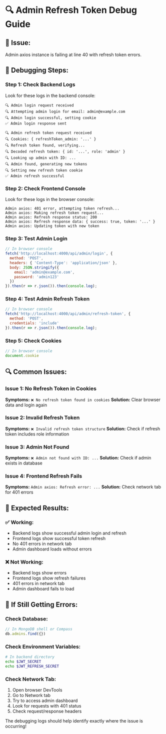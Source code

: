 # 🔍 Admin Refresh Token Debug Guide

## 🚨 **Issue:**
Admin axios instance is failing at line 40 with refresh token errors.

## 🔧 **Debugging Steps:**

### **Step 1: Check Backend Logs**
Look for these logs in the backend console:
```
🔍 Admin login request received
🔍 Attempting admin login for email: admin@example.com
🔍 Admin login successful, setting cookie
✅ Admin login response sent

🔍 Admin refresh token request received
🔍 Cookies: { refreshToken_admin: '...' }
🔍 Refresh token found, verifying...
🔍 Decoded refresh token: { id: '...', role: 'admin' }
🔍 Looking up admin with ID: ...
🔍 Admin found, generating new tokens
🔍 Setting new refresh token cookie
✅ Admin refresh successful
```

### **Step 2: Check Frontend Console**
Look for these logs in the browser console:
```
Admin axios: 401 error, attempting token refresh...
Admin axios: Making refresh token request...
Admin axios: Refresh response status: 200
Admin axios: Refresh response data: { success: true, token: '...' }
Admin axios: Updating token with new token
```

### **Step 3: Test Admin Login**
```javascript
// In browser console
fetch('http://localhost:4000/api/admin/login', {
  method: 'POST',
  headers: { 'Content-Type': 'application/json' },
  body: JSON.stringify({
    email: 'admin@example.com',
    password: 'admin123'
  })
}).then(r => r.json()).then(console.log);
```

### **Step 4: Test Admin Refresh Token**
```javascript
// In browser console
fetch('http://localhost:4000/api/admin/refresh-token', {
  method: 'POST',
  credentials: 'include'
}).then(r => r.json()).then(console.log);
```

### **Step 5: Check Cookies**
```javascript
// In browser console
document.cookie
```

## 🔍 **Common Issues:**

### **Issue 1: No Refresh Token in Cookies**
**Symptoms:** `❌ No refresh token found in cookies`
**Solution:** Clear browser data and login again

### **Issue 2: Invalid Refresh Token**
**Symptoms:** `❌ Invalid refresh token structure`
**Solution:** Check if refresh token includes role information

### **Issue 3: Admin Not Found**
**Symptoms:** `❌ Admin not found with ID: ...`
**Solution:** Check if admin exists in database

### **Issue 4: Frontend Refresh Fails**
**Symptoms:** `Admin axios: Refresh error: ...`
**Solution:** Check network tab for 401 errors

## 🎯 **Expected Results:**

### **✅ Working:**
- Backend logs show successful admin login and refresh
- Frontend logs show successful token refresh
- No 401 errors in network tab
- Admin dashboard loads without errors

### **❌ Not Working:**
- Backend logs show errors
- Frontend logs show refresh failures
- 401 errors in network tab
- Admin dashboard fails to load

## 🚨 **If Still Getting Errors:**

### **Check Database:**
```javascript
// In MongoDB shell or Compass
db.admins.find({})
```

### **Check Environment Variables:**
```bash
# In backend directory
echo $JWT_SECRET
echo $JWT_REFRESH_SECRET
```

### **Check Network Tab:**
1. Open browser DevTools
2. Go to Network tab
3. Try to access admin dashboard
4. Look for requests with 401 status
5. Check request/response headers

The debugging logs should help identify exactly where the issue is occurring! 